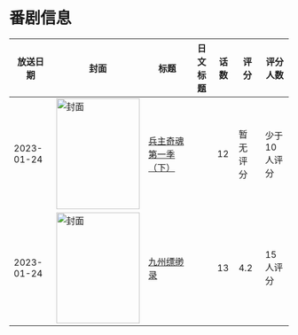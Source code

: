 # 番剧信息

|放送日期|封面|标题|日文标题|话数|评分|评分人数|
|---|---|---|---|---|---|---|
|2023-01-24|<img src="https://lain.bgm.tv/pic/cover/c/93/82/415749_vwzPL.jpg" alt="封面" style="width:150px;height:200px;object-fit:cover;">|[兵主奇魂 第一季（下）](https://bangumi.tv/subject/415749)||12|暂无评分|少于10人评分|
|2023-01-24|<img src="https://lain.bgm.tv/pic/cover/c/b7/65/291204_3R04j.jpg" alt="封面" style="width:150px;height:200px;object-fit:cover;">|[九州缥缈录](https://bangumi.tv/subject/291204)||13|4.2|15人评分|
